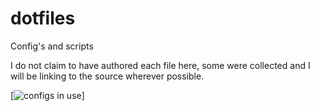 dotfiles
========

Config's and scripts

I do not claim to have authored each file here, some were collected and I will be linking to the source wherever possible. 



[![configs in use](https://raw.github.com/kopri-nb/dotfiles/master/example.png)]
